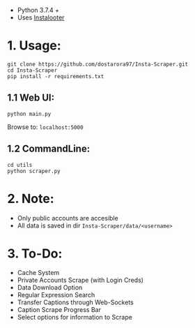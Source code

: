 - Python 3.7.4 +
- Uses [Instalooter](https://github.com/althonos/InstaLooter.git)

# 1. Usage:

```
git clone https://github.com/dostarora97/Insta-Scraper.git
cd Insta-Scraper
pip install -r requirements.txt
```

## 1.1 Web UI:
```
python main.py
```
Browse to: `localhost:5000`

## 1.2 CommandLine:
```
cd utils
python scraper.py
```

# 2. Note:
- Only public accounts are accesible
- All data is saved in dir `Insta-Scraper/data/<username>`

# 3. To-Do:
- Cache System
- Private Accounts Scrape (with Login Creds)
- Data Download Option
- Regular Expression Search
- Transfer Captions through Web-Sockets
- Caption Scrape Progress Bar
- Select options for information to Scrape